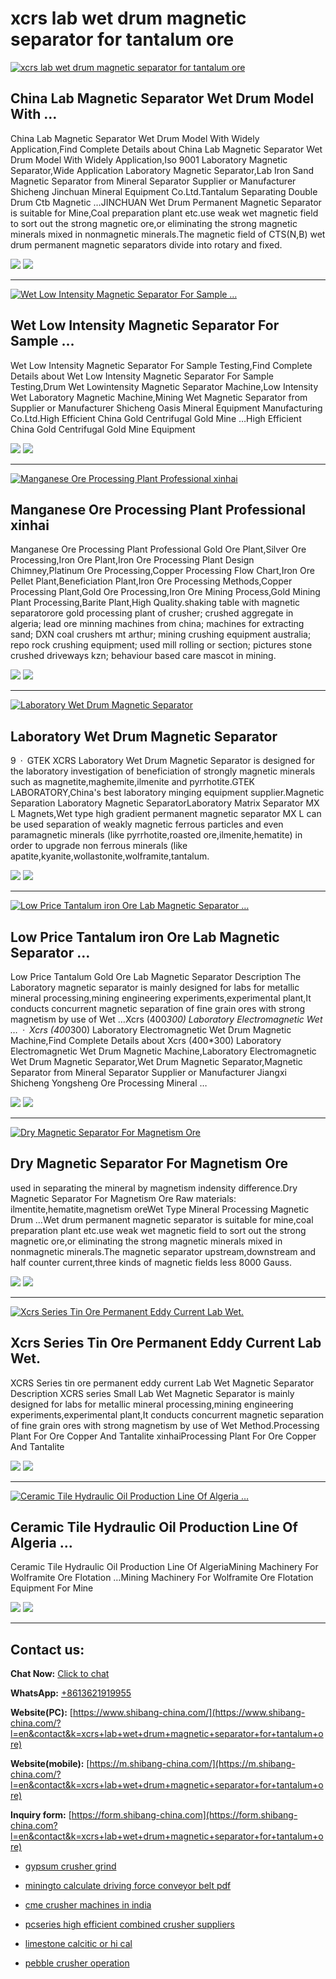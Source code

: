 # xcrs lab wet drum magnetic separator for tantalum ore

<a href="https://swt.shibang-china.com/?l=en&img&k=xcrs+lab+wet+drum+magnetic+separator+for+tantalum+ore" target="_blank">![xcrs lab wet drum magnetic separator for tantalum ore](http://static.shibang-china.com/all-800x300/1121.jpg)</a>

## China Lab Magnetic Separator Wet Drum Model With …
China Lab Magnetic Separator Wet Drum Model With Widely Application,Find Complete Details about China Lab Magnetic Separator Wet Drum Model With Widely Application,Iso 9001 Laboratory Magnetic Separator,Wide Application Laboratory Magnetic Separator,Lab Iron Sand Magnetic Separator from Mineral Separator Supplier or Manufacturer Shicheng Jinchuan Mineral Equipment Co.Ltd.Tantalum Separating Double Drum Ctb Magnetic …JINCHUAN Wet Drum Permanent Magnetic Separator is suitable for Mine,Coal preparation plant etc.use weak wet magnetic field to sort out the strong magnetic ore,or eliminating the strong magnetic minerals mixed in nonmagnetic minerals.The magnetic field of CTS(N,B) wet drum permanent magnetic separators divide into rotary and fixed.


<a href="https://whatsapp.shibangsoft.com/WhatsApp.php" target="_blank" title="WhatsApp">![](http://static.shibang-china.com/icon/whatsapp.png)</a> <a href="https://swt.shibang-china.com/?l=en&icon&k=xcrs+lab+wet+drum+magnetic+separator+for+tantalum+ore" target="_blank">![](http://static.shibang-china.com/icon/chat-en.png)</a>

---

<a href="https://swt.shibang-china.com/?l=en&img&k=xcrs+lab+wet+drum+magnetic+separator+for+tantalum+ore" target="_blank">![Wet Low Intensity Magnetic Separator For Sample …](http://static.shibang-china.com/all-800x300/1238.jpg)</a>

## Wet Low Intensity Magnetic Separator For Sample …
Wet Low Intensity Magnetic Separator For Sample Testing,Find Complete Details about Wet Low Intensity Magnetic Separator For Sample Testing,Drum Wet Lowintensity Magnetic Separator Machine,Low Intensity Wet Laboratory Magnetic Machine,Mining Wet Magnetic Separator from Supplier or Manufacturer Shicheng Oasis Mineral Equipment Manufacturing Co.Ltd.High Efficient China Gold Centrifugal Gold Mine …High Efficient China Gold Centrifugal Gold Mine Equipment


<a href="https://whatsapp.shibangsoft.com/WhatsApp.php" target="_blank" title="WhatsApp">![](http://static.shibang-china.com/icon/whatsapp.png)</a> <a href="https://swt.shibang-china.com/?l=en&icon&k=xcrs+lab+wet+drum+magnetic+separator+for+tantalum+ore" target="_blank">![](http://static.shibang-china.com/icon/chat-en.png)</a>

---

<a href="https://swt.shibang-china.com/?l=en&img&k=xcrs+lab+wet+drum+magnetic+separator+for+tantalum+ore" target="_blank">![Manganese Ore Processing Plant Professional xinhai](http://static.shibang-china.com/all-800x300/87.jpg)</a>

## Manganese Ore Processing Plant Professional xinhai
Manganese Ore Processing Plant Professional Gold Ore Plant,Silver Ore Processing,Iron Ore Plant,Iron Ore Processing Plant Design Chimney,Platinum Ore Processing,Copper Processing Flow Chart,Iron Ore Pellet Plant,Beneficiation Plant,Iron Ore Processing Methods,Copper Processing Plant,Gold Ore Processing,Iron Ore Mining Process,Gold Mining Plant Processing,Barite Plant,High Quality.shaking table with magnetic separatorore gold processing plant of crusher; crushed aggregate in algeria; lead ore minning machines from china; machines for extracting sand; DXN coal crushers mt arthur; mining crushing equipment australia; repo rock crushing equipment; used mill rolling or section; pictures stone crushed driveways kzn; behaviour based care mascot in mining.


<a href="https://whatsapp.shibangsoft.com/WhatsApp.php" target="_blank" title="WhatsApp">![](http://static.shibang-china.com/icon/whatsapp.png)</a> <a href="https://swt.shibang-china.com/?l=en&icon&k=xcrs+lab+wet+drum+magnetic+separator+for+tantalum+ore" target="_blank">![](http://static.shibang-china.com/icon/chat-en.png)</a>

---

<a href="https://swt.shibang-china.com/?l=en&img&k=xcrs+lab+wet+drum+magnetic+separator+for+tantalum+ore" target="_blank">![Laboratory Wet Drum Magnetic Separator](http://static.shibang-china.com/all-800x300/619.jpg)</a>

## Laboratory Wet Drum Magnetic Separator
9&ensp;&#0183;&ensp;GTEK XCRS Laboratory Wet Drum Magnetic Separator is designed for the laboratory investigation of beneficiation of strongly magnetic minerals such as magnetite,maghemite,ilmenite and pyrrhotite.GTEK LABORATORY,China's best laboratory minging equipment supplier.Magnetic Separation Laboratory Magnetic SeparatorLaboratory Matrix Separator MX L Magnets,Wet type high gradient permanent magnetic separator MX L can be used separation of weakly magnetic ferrous particles and even paramagnetic minerals (like pyrrhotite,roasted ore,ilmenite,hematite) in order to upgrade non ferrous minerals (like apatite,kyanite,wollastonite,wolframite,tantalum.


<a href="https://whatsapp.shibangsoft.com/WhatsApp.php" target="_blank" title="WhatsApp">![](http://static.shibang-china.com/icon/whatsapp.png)</a> <a href="https://swt.shibang-china.com/?l=en&icon&k=xcrs+lab+wet+drum+magnetic+separator+for+tantalum+ore" target="_blank">![](http://static.shibang-china.com/icon/chat-en.png)</a>

---

<a href="https://swt.shibang-china.com/?l=en&img&k=xcrs+lab+wet+drum+magnetic+separator+for+tantalum+ore" target="_blank">![Low Price Tantalum iron Ore Lab Magnetic Separator …](http://static.shibang-china.com/all-800x300/1112.jpg)</a>

## Low Price Tantalum iron Ore Lab Magnetic Separator …
Low Price Tantalum Gold Ore Lab Magnetic Separator Description The Laboratory magnetic separator is mainly designed for labs for metallic mineral processing,mining engineering experiments,experimental plant,It conducts concurrent magnetic separation of fine grain ores with strong magnetism by use of Wet …Xcrs (400*300) Laboratory Electromagnetic Wet …&ensp;&#0183;&ensp;Xcrs (400*300) Laboratory Electromagnetic Wet Drum Magnetic Machine,Find Complete Details about Xcrs (400*300) Laboratory Electromagnetic Wet Drum Magnetic Machine,Laboratory Electromagnetic Wet Drum Magnetic Separator,Wet Drum Magnetic Separator,Magnetic Separator from Mineral Separator Supplier or Manufacturer Jiangxi Shicheng Yongsheng Ore Processing Mineral …


<a href="https://whatsapp.shibangsoft.com/WhatsApp.php" target="_blank" title="WhatsApp">![](http://static.shibang-china.com/icon/whatsapp.png)</a> <a href="https://swt.shibang-china.com/?l=en&icon&k=xcrs+lab+wet+drum+magnetic+separator+for+tantalum+ore" target="_blank">![](http://static.shibang-china.com/icon/chat-en.png)</a>

---

<a href="https://swt.shibang-china.com/?l=en&img&k=xcrs+lab+wet+drum+magnetic+separator+for+tantalum+ore" target="_blank">![Dry Magnetic Separator For Magnetism Ore](http://static.shibang-china.com/all-800x300/760.jpg)</a>

## Dry Magnetic Separator For Magnetism Ore
used in separating the mineral by magnetism indensity difference.Dry Magnetic Separator For Magnetism Ore Raw materials: ilmentite,hematite,magnetism oreWet Type Mineral Processing Magnetic Drum …Wet drum permanent magnetic separator is suitable for mine,coal preparation plant etc.use weak wet magnetic field to sort out the strong magnetic ore,or eliminating the strong magnetic minerals mixed in nonmagnetic minerals.The magnetic separator upstream,downstream and half counter current,three kinds of magnetic fields less 8000 Gauss.


<a href="https://whatsapp.shibangsoft.com/WhatsApp.php" target="_blank" title="WhatsApp">![](http://static.shibang-china.com/icon/whatsapp.png)</a> <a href="https://swt.shibang-china.com/?l=en&icon&k=xcrs+lab+wet+drum+magnetic+separator+for+tantalum+ore" target="_blank">![](http://static.shibang-china.com/icon/chat-en.png)</a>

---

<a href="https://swt.shibang-china.com/?l=en&img&k=xcrs+lab+wet+drum+magnetic+separator+for+tantalum+ore" target="_blank">![Xcrs Series Tin Ore Permanent Eddy Current Lab Wet.](http://static.shibang-china.com/all-800x300/1438.jpg)</a>

## Xcrs Series Tin Ore Permanent Eddy Current Lab Wet.
XCRS Series tin ore permanent eddy current Lab Wet Magnetic Separator Description XCRS series Small Lab Wet Magnetic Separator is mainly designed for labs for metallic mineral processing,mining engineering experiments,experimental plant,It conducts concurrent magnetic separation of fine grain ores with strong magnetism by use of Wet Method.Processing Plant For Ore Copper And Tantalite xinhaiProcessing Plant For Ore Copper And Tantalite


<a href="https://whatsapp.shibangsoft.com/WhatsApp.php" target="_blank" title="WhatsApp">![](http://static.shibang-china.com/icon/whatsapp.png)</a> <a href="https://swt.shibang-china.com/?l=en&icon&k=xcrs+lab+wet+drum+magnetic+separator+for+tantalum+ore" target="_blank">![](http://static.shibang-china.com/icon/chat-en.png)</a>

---

<a href="https://swt.shibang-china.com/?l=en&img&k=xcrs+lab+wet+drum+magnetic+separator+for+tantalum+ore" target="_blank">![Ceramic Tile Hydraulic Oil Production Line Of Algeria …](http://static.shibang-china.com/all-800x300/42.jpg)</a>

## Ceramic Tile Hydraulic Oil Production Line Of Algeria …
Ceramic Tile Hydraulic Oil Production Line Of AlgeriaMining Machinery For Wolframite Ore Flotation …Mining Machinery For Wolframite Ore Flotation Equipment For Mine


<a href="https://whatsapp.shibangsoft.com/WhatsApp.php" target="_blank" title="WhatsApp">![](http://static.shibang-china.com/icon/whatsapp.png)</a> <a href="https://swt.shibang-china.com/?l=en&icon&k=xcrs+lab+wet+drum+magnetic+separator+for+tantalum+ore" target="_blank">![](http://static.shibang-china.com/icon/chat-en.png)</a>

---
## Contact us:

**Chat Now:** [Click to chat](https://swt.shibang-china.com?l=en&contact&k=xcrs+lab+wet+drum+magnetic+separator+for+tantalum+ore)

**WhatsApp:**  [+8613621919955](https://whatsapp.shibangsoft.com/WhatsApp.php)

**Website(PC):** [https://www.shibang-china.com/](https://www.shibang-china.com/?l=en&contact&k=xcrs+lab+wet+drum+magnetic+separator+for+tantalum+ore)

**Website(mobile):** [https://m.shibang-china.com/](https://m.shibang-china.com/?l=en&contact&k=xcrs+lab+wet+drum+magnetic+separator+for+tantalum+ore)

**Inquiry form:** [https://form.shibang-china.com](https://form.shibang-china.com?l=en&contact&k=xcrs+lab+wet+drum+magnetic+separator+for+tantalum+ore)

* [gypsum crusher grind](../170/gypsum%20crusher%20grind.md)

* [miningto calculate driving force conveyor belt pdf](../165/miningto%20calculate%20driving%20force%20conveyor%20belt%20pdf.md)

* [cme crusher machines in india](../168/cme%20crusher%20machines%20in%20india.md)

* [pcseries high efficient combined crusher suppliers](../166/pcseries%20high%20efficient%20combined%20crusher%20suppliers.md)

* [limestone calcitic or hi cal](../165/limestone%20calcitic%20or%20hi%20cal.md)

* [pebble crusher operation](../169/pebble%20crusher%20operation.md)